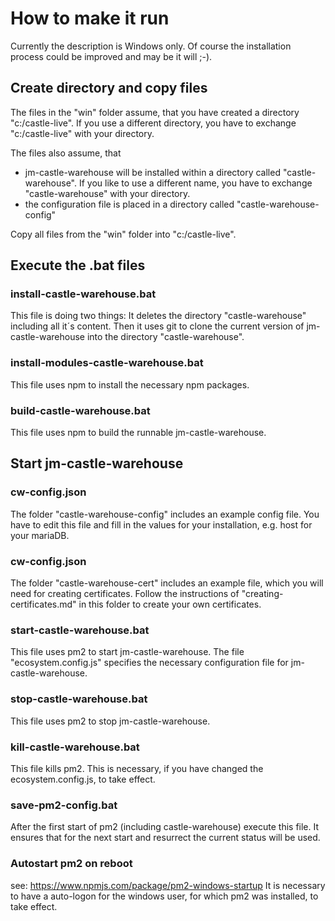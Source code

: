 # How to make it run

Currently the description is Windows only.
Of course the installation process could be improved and may be it will ;-).

## Create directory and copy files

The files in the "win" folder assume, that you have created a directory "c:/castle-live".
If you use a different directory, you have to exchange "c:/castle-live" with your directory.

The files also assume, that

- jm-castle-warehouse will be installed within a directory called "castle-warehouse". If you like to use a different name, you have to exchange "castle-warehouse" with your directory.
- the configuration file is placed in a directory called "castle-warehouse-config"

Copy all files from the "win" folder into "c:/castle-live".

## Execute the .bat files

### install-castle-warehouse.bat

This file is doing two things:
It deletes the directory "castle-warehouse" including all it´s content.
Then it uses git to clone the current version of jm-castle-warehouse into the directory "castle-warehouse".

### install-modules-castle-warehouse.bat

This file uses npm to install the necessary npm packages.

### build-castle-warehouse.bat

This file uses npm to build the runnable jm-castle-warehouse.

## Start jm-castle-warehouse

### cw-config.json

The folder "castle-warehouse-config" includes an example config file.
You have to edit this file and fill in the values for your installation, e.g. host for your mariaDB.

### cw-config.json

The folder "castle-warehouse-cert" includes an example file, which you will need for creating certificates.
Follow the instructions of "creating-certificates.md" in this folder to create your own certificates.

### start-castle-warehouse.bat

This file uses pm2 to start jm-castle-warehouse.
The file "ecosystem.config.js" specifies the necessary configuration file for jm-castle-warehouse.

### stop-castle-warehouse.bat

This file uses pm2 to stop jm-castle-warehouse.

### kill-castle-warehouse.bat

This file kills pm2. This is necessary, if you have changed the ecosystem.config.js, to take effect.

### save-pm2-config.bat

After the first start of pm2 (including castle-warehouse) execute this file.
It ensures that for the next start and resurrect the current status will be used.

### Autostart pm2 on reboot

see: https://www.npmjs.com/package/pm2-windows-startup
It is necessary to have a auto-logon for the windows user, for which pm2 was installed, to take effect.
